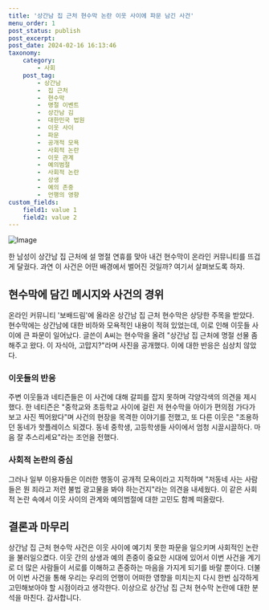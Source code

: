 ```yaml
---
title: '상간남 집 근처 현수막 논란 이웃 사이에 파문 남긴 사건'
menu_order: 1
post_status: publish
post_excerpt: 
post_date: 2024-02-16 16:13:46
taxonomy:
    category:
        - 사회
    post_tag:
        - 상간남
        -  집 근처
        -  현수막
        -  명절 이벤트
        -  상간남 김
        -  대한민국 법원
        -  이웃 사이
        -  파문
        -  공개적 모욕
        -  사회적 논란
        -  이웃 관계
        -  예의범절
        -  사회적 논란
        -  상생
        -  예의 존중
        -  언행의 영향
custom_fields:
    field1: value 1
    field2: value 2
---
```


![Image](https://imgnews.pstatic.net/image/009/2024/02/10/0005257050_001_20240210165701015.png?type=w647)

한 남성이 상간남 집 근처에 설 명절 연휴를 맞아 내건 현수막이 온라인 커뮤니티를 뜨겁게 달궜다. 과연 이 사건은 어떤 배경에서 벌어진 것일까? 여기서 살펴보도록 하자.
## 현수막에 담긴 메시지와 사건의 경위
온라인 커뮤니티 '보배드림'에 올라온 상간남 집 근처 현수막은 상당한 주목을 받았다. 현수막에는 상간남에 대한 비하와 모욕적인 내용이 적혀 있었는데, 이로 인해 이웃들 사이에 큰 파문이 일어났다. 글쓴이 A씨는 현수막을 올려 "상간남 집 근처에 명절 선물 좀 해주고 왔다. 이 자식아, 고맙지?"라며 사진을 공개했다. 이에 대한 반응은 심상치 않았다.
### 이웃들의 반응
주변 이웃들과 네티즌들은 이 사건에 대해 갈피를 잡지 못하며 각양각색의 의견을 제시했다. 한 네티즌은 "중학교와 초등학교 사이에 걸린 저 현수막을 아이가 편의점 가다가 보고 사진 찍어왔다"며 사건의 현장을 목격한 이야기를 전했고, 또 다른 이웃은 "조용하던 동네가 핫플레이스 되겠다. 동네 중학생, 고등학생들 사이에서 엄청 시끌시끌하다. 마음 잘 추스리세요"라는 조언을 전했다.
### 사회적 논란의 중심
그러나 일부 이용자들은 이러한 행동이 공개적 모욕이라고 지적하며 "저동네 사는 사람들은 뭔 죄라고 저런 불법 광고물을 봐야 하는건지"라는 의견을 내세웠다. 이 같은 사회적 논란 속에서 이웃 사이의 관계와 예의범절에 대한 고민도 함께 떠올랐다.
## 결론과 마무리
상간남 집 근처 현수막 사건은 이웃 사이에 예기치 못한 파문을 일으키며 사회적인 논란을 불러일으켰다. 이웃 간의 상생과 예의 존중이 중요한 시대에 있어서 이번 사건을 계기로 더 많은 사람들이 서로를 이해하고 존중하는 마음을 가지게 되기를 바랄 뿐이다. 더불어 이번 사건을 통해 우리는 우리의 언행이 어떠한 영향을 미치는지 다시 한번 심각하게 고민해보아야 할 시점이라고 생각한다.
이상으로 상간남 집 근처 현수막 논란에 대한 분석을 마친다. 감사합니다.

